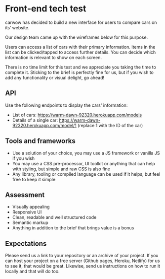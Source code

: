 # Front-end tech test

carwow has decided to build a new interface for users to compare cars on its’ website.

Our design team came up with the wireframes below for this purpose.

Users can access a list of cars with their primary information. Items in the list can be clicked/tapped to access further details. You can decide which information is relevant to show on each screen.

There is no time limit for this test and we appreciate you taking the time to complete it. Sticking to the brief is perfectly fine for us, but if you wish to add any functionality or visual delight, go ahead!

## API

Use the following endpoints to display the cars' information:

- List of cars: <https://warm-dawn-92320.herokuapp.com/models>
- Details of a single car: <https://warm-dawn-92320.herokuapp.com/model/1> (replace 1 with the ID of the car)

## Tools and frameworks

- Use a solution of your choice, you may use a JS framework or vanilla JS if you wish
- You may use a CSS pre-processor, UI toolkit or anything that can help with styling, but simple and raw CSS is also fine
- Any library, tooling or compiled language can be used if it helps, but feel free to keep it simple

## Assessment

- Visually appealing
- Responsive UI
- Clean, readable and well structured code
- Semantic markup
- Anything in addition to the brief that brings value is a bonus

## Expectations

Please send us a link to your repository or an archive of your project.
If you can host your project on a free server (Github pages, Heroku, Netlify) for us to see it, that would be great. Likewise, send us instructions on how to run it locally and that will do too.
